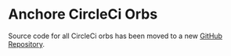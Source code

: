 # Anchore CircleCi Orbs
Source code for all CircleCi orbs has been moved to a new [GitHub Repository](https://github.com/anchore/circleci-orbs).